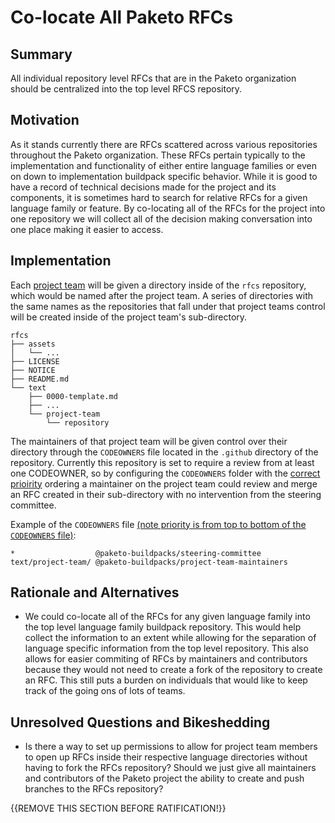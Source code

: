 # Co-locate All Paketo RFCs

## Summary

All individual repository level RFCs that are in the Paketo organization should
be centralized into the top level RFCS repository.

## Motivation

As it stands currently there are RFCs scattered across various repositories
throughout the Paketo organization. These RFCs pertain typically to the
implementation and functionality of either entire language families or even on
down to implementation buildpack specific behavior. While it is good to have a
record of technical decisions made for the project and its components, it is
sometimes hard to search for relative RFCs for a given language family or
feature. By co-locating all of the RFCs for the project into one repository we
will collect all of the decision making conversation into one place making it
easier to access.

## Implementation

Each [project team](https://github.com/orgs/paketo-buildpacks/teams) will be
given a directory inside of the `rfcs` repository, which would be named after
the project team. A series of directories with the same names as the
repositories that fall under that project teams control will be created inside
of the project team's sub-directory.
```
rfcs
├── assets
│   └── ...
├── LICENSE
├── NOTICE
├── README.md
└── text
    ├── 0000-template.md
    ├── ...
    └── project-team
        └── repository
```
The maintainers of that project team will be given control over their directory
through the `CODEOWNERS` file located in the `.github` directory of the
repository. Currently this repository is set to require a review from at least
one CODEOWNER, so by configuring the `CODEOWNERS` folder with the [correct prioirity](https://docs.github.com/en/github/creating-cloning-and-archiving-repositories/about-code-owners#example-of-a-codeowners-file)
ordering a maintainer on the project team could review and merge an RFC created
in their sub-directory with no intervention from the steering committee.

Example of the `CODEOWNERS` file [(note priority is from top to bottom of the `CODEOWNERS` file)](https://docs.github.com/en/github/creating-cloning-and-archiving-repositories/about-code-owners#example-of-a-codeowners-file):
```
*                  @paketo-buildpacks/steering-committee
text/project-team/ @paketo-buildpacks/project-team-maintainers
```


## Rationale and Alternatives

- We could co-locate all of the RFCs for any given language family into the top
  level language family buildpack repository. This would help collect the
  information to an extent while allowing for the separation of language
  specific information from the top level repository. This also allows for
  easier commiting of RFCs by maintainers and contributors because they would
  not need to create a fork of the repository to create an RFC. This still puts
  a burden on individuals that would like to keep track of the going ons of
  lots of teams.

## Unresolved Questions and Bikeshedding

- Is there a way to set up permissions to allow for project team members to
  open up RFCs inside their respective language directories without having to
  fork the RFCs repository? Should we just give all maintainers and
  contributors of the Paketo project the ability to create and push branches to
  the RFCs repository?

{{REMOVE THIS SECTION BEFORE RATIFICATION!}}
